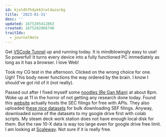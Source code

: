 ```yaml
---
id: kjoldh7hdyk63rwl4azarbg
title: '2023-01-31'
desc: ''
updated: 1675205412863
created: 1675202966740
traitIds:
  - journalNote
---
```


Get [VSCode Tunnel](https://code.visualstudio.com/docs/remote/tunnels) up and running today. It is mindblowingly easy to use! So powerful! It turns every device into a fully functioned PC immediately as long as it has a browser. I love Web!

Took my CG test in the afternoon. Clicked on the wrong choice for one. Ugh! This body never functions the way ordered by the brain. I know I should've got rid of it (not really).

Passed out after I fixed myself some [noodles (Re Gan Mian)](https://en.wikipedia.org/wiki/Hot_dry_noodles) at about 8pm. Woke up at 11 in the horror of not getting any research done today. Found this [website](https://finnhub.io/) actually hosts the SEC filings for free with APIs. They also uploaded t[hese nice datasets](https://www.kaggle.com/datasets/finnhub/sec-filings?resource=download) for bulk downloading SEF filings. Anyway, downloaded some of the datasets to my google drive first with colab scripts. My steam deck work station does not have enough local disk for them. But the raw 10-X data is way too large even for google drive free limit. I am looking at [Scaleway](https://www.scaleway.com/en/). Not sure if it is really free.



